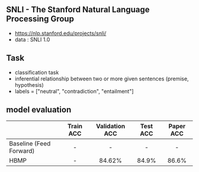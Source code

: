 ## SNLI - The Stanford Natural Language Processing Group
- https://nlp.stanford.edu/projects/snli/
- data : SNLI 1.0

## Task
- classification task
- inferential relationship between two or more given sentences (premise, hypothesis) 
- labels = ["neutral", "contradiction", "entailment"]  

## model evaluation
|                  | Train ACC | Validation ACC | Test ACC | Paper ACC |
| :--------------- | :-------: | :------------: | :------: | :------: |
| Baseline (Feed Forward)         |  -  |     -     |  -  |  -  |
| HBMP           |  -  |  84.62%  |  84.9%  |  86.6%  |
